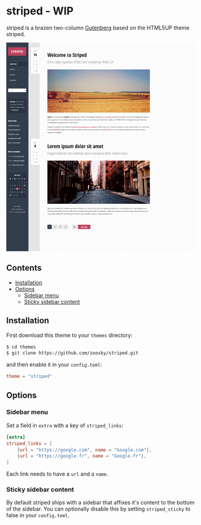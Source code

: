 # striped - WIP
striped is a brazen two-column [Gutenberg](https://github.com/Keats/gutenberg) based on the HTML5UP theme striped.

![striped screenshot](https://github.com/zoosky/striped/blob/master/screenshot.png)


## Contents

- [Installation](#installation)
- [Options](#options)
  - [Sidebar menu](#sidebar-menu)
  - [Sticky sidebar content](#sticky-sidebar-content)

## Installation
First download this theme to your `themes` directory:

```bash
$ cd themes
$ git clone https://github.com/zoosky/striped.git
```
and then enable it in your `config.toml`:

```toml
theme = "striped"
```

## Options

### Sidebar menu
Set a field in `extra` with a key of `striped_links`:
```toml
[extra]
striped_links = [
    {url = "https://google.com", name = "Google.com"},
    {url = "https://google.fr", name = "Google.fr"},
]
```
Each link needs to have a `url` and a `name`.

### Sticky sidebar content
By default striped ships with a sidebar that affixes it's content to the bottom of the sidebar. You can optionally disable this by setting `striped_sticky` to false in your `config.toml`.
